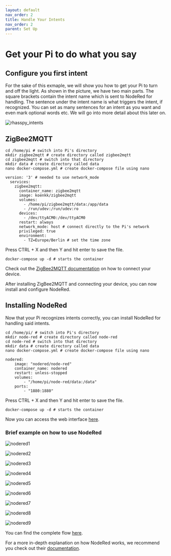```yaml
---
layout: default
nav_order: 2
title: Handle Your Intents
nav_order: 2
parent: Set Up
---
```


# Get your Pi to do what you say

## Configure you first intent

For the sake of this exmaple, we will show you how to get your Pi to turn and off the light. As shown in the picture, we have two main parts. The square brackets contain the intent name which is sent to NodeRed for handling. The sentence under the intent name is what triggers the intent, if recognized. You can set as many sentences for an intent as you want and even mark optional words etc. We will go into more detail about this later on.

![rhasspy_intents](../assets/rhasspy_intents.png)

## ZigBee2MQTT

```shell
cd /home/pi # switch into Pi's directory
mkdir zigbee2mqtt # create directory called zigbee2mqtt
cd zigbee2mqtt # switch into that directory
mkdir data # create directory called data
nano docker-compose.yml # create docker-compose file using nano
```

```shell
version: '3' # needed to use network_mode
  services:
    zigbee2mqtt:
      container_name: zigbee2mqtt
      image: koenkk/zigbee2mqtt
      volumes:
        - /home/pi/zigbee2mqtt/data:/app/data
        - /run/udev:/run/udev:ro
      devices:
        - /dev/ttyACM0:/dev/ttyACM0
      restart: always
      network_mode: host # connect directly to the Pi's network
      privileged: true
      environment:
        - TZ=Europe/Berlin # set the time zone
```

Press CTRL + X and then Y and hit enter to save the file.

```shell
docker-compose up -d # starts the container
```

Check out the [ZigBee2MQTT documentation](https://www.zigbee2mqtt.io/information/supported_devices.html) on how to connect your device.

After installing ZigBee2MQTT and connecting your device, you can now install and configure NodeRed.

## Installing NodeRed

Now that your Pi recognizes intents correctly, you can install NodeRed for handling said intents.

```shell
cd /home/pi/ # switch into Pi's directory
mkdir node-red # create directory called node-red
cd node-red # switch into that directory
mkdir data # create directory called data
nano docker-compose.yml # create docker-compose file using nano
```

```shell
nodered:
    image: "nodered/node-red"
    container_name: nodered
    restart: unless-stopped
    volumes:
        - "/home/pi/node-red/data:/data"
    ports:
        - "1880:1880"
```

Press CTRL + X and then Y and hit enter to save the file.

```shell
docker-compose up -d # starts the container
```

Now you can access the web interface [here](http://raspberrypi:1880).

### Brief example on how to use NodeRed

![nodered1](../assets/nodered1.png)

![nodered2](../assets/nodered2.png)

![nodered3](../assets/nodered3.png)

![nodered4](../assets/nodered4.png)

![nodered5](../assets/nodered5.png)

![nodered6](../assets/nodered6.png)

![nodered7](../assets/nodered7.png)

![nodered8](../assets/nodered8.png)

![nodered9](../assets/nodered9.png)

You can find the complete flow [here](./noderedflow.md).

For a more in-depth explanation on how NodeRed works, we recommend you check out their [documentation](https://nodered.org/docs/user-guide/).
